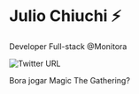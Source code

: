 # Julio Chiuchi ⚡️ 

Developer Full-stack @Monitora

![Twitter URL](https://img.shields.io/twitter/url?color=blue&label=Julio%20Chiuchi&logo=twitter&url=juliochiuchi)

Bora jogar Magic The Gathering?

<!--
**juliochiuchi/juliochiuchi** is a ✨ _special_ ✨ repository because its `README.md` (this file) appears on your GitHub profile.

Here are some ideas to get you started:

- 🔭 I’m currently working on ...
- 🌱 I’m currently learning ...
- 👯 I’m looking to collaborate on ...
- 🤔 I’m looking for help with ...
- 💬 Ask me about ...
- 📫 How to reach me: ...
- 😄 Pronouns: ...
- ⚡ Fun fact: ...
-->

